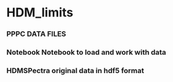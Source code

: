 # HDM_limits
### PPPC DATA FILES
###  Notebook Notebook to load and work with data
###  HDMSPectra original data in hdf5 format
